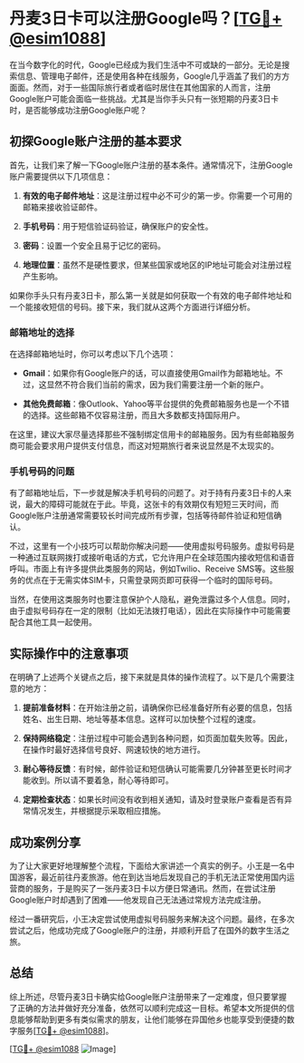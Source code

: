 # 丹麦3日卡可以注册Google吗？[[TG💪+ @esim1088](https://t.me/s/esim1088)]

在当今数字化的时代，Google已经成为我们生活中不可或缺的一部分。无论是搜索信息、管理电子邮件，还是使用各种在线服务，Google几乎涵盖了我们的方方面面。然而，对于一些国际旅行者或者临时居住在其他国家的人而言，注册Google账户可能会面临一些挑战。尤其是当你手头只有一张短期的丹麦3日卡时，是否能够成功注册Google账户呢？

## 初探Google账户注册的基本要求

首先，让我们来了解一下Google账户注册的基本条件。通常情况下，注册Google账户需要提供以下几项信息：

1. **有效的电子邮件地址**：这是注册过程中必不可少的第一步。你需要一个可用的邮箱来接收验证邮件。
   
2. **手机号码**：用于短信验证码验证，确保账户的安全性。

3. **密码**：设置一个安全且易于记忆的密码。

4. **地理位置**：虽然不是硬性要求，但某些国家或地区的IP地址可能会对注册过程产生影响。

如果你手头只有丹麦3日卡，那么第一关就是如何获取一个有效的电子邮件地址和一个能接收短信的号码。接下来，我们就从这两个方面进行详细分析。

### 邮箱地址的选择

在选择邮箱地址时，你可以考虑以下几个选项：

- **Gmail**：如果你有Google账户的话，可以直接使用Gmail作为邮箱地址。不过，这显然不符合我们当前的需求，因为我们需要注册一个新的账户。
  
- **其他免费邮箱**：像Outlook、Yahoo等平台提供的免费邮箱服务也是一个不错的选择。这些邮箱不仅容易注册，而且大多数都支持国际用户。

在这里，建议大家尽量选择那些不强制绑定信用卡的邮箱服务。因为有些邮箱服务商可能会要求用户提供支付信息，而这对短期旅行者来说显然是不太现实的。

### 手机号码的问题

有了邮箱地址后，下一步就是解决手机号码的问题了。对于持有丹麦3日卡的人来说，最大的障碍可能就在于此。毕竟，这张卡的有效期仅有短短三天时间，而Google账户注册通常需要较长时间完成所有步骤，包括等待邮件验证和短信确认。

不过，这里有一个小技巧可以帮助你解决问题——使用虚拟号码服务。虚拟号码是一种通过互联网拨打或接听电话的方式，它允许用户在全球范围内接收短信和语音呼叫。市面上有许多提供此类服务的网站，例如Twilio、Receive SMS等。这些服务的优点在于无需实体SIM卡，只需登录网页即可获得一个临时的国际号码。

当然，在使用这类服务时也要注意保护个人隐私，避免泄露过多个人信息。同时，由于虚拟号码存在一定的限制（比如无法拨打电话），因此在实际操作中可能需要配合其他工具一起使用。

## 实际操作中的注意事项

在明确了上述两个关键点之后，接下来就是具体的操作流程了。以下是几个需要注意的地方：

1. **提前准备材料**：在开始注册之前，请确保你已经准备好所有必要的信息，包括姓名、出生日期、地址等基本信息。这样可以加快整个过程的速度。

2. **保持网络稳定**：注册过程中可能会遇到各种问题，如页面加载失败等。因此，在操作时最好选择信号良好、网速较快的地方进行。

3. **耐心等待反馈**：有时候，邮件验证和短信确认可能需要几分钟甚至更长时间才能收到。所以请不要着急，耐心等待即可。

4. **定期检查状态**：如果长时间没有收到相关通知，请及时登录账户查看是否有异常情况发生，并根据提示采取相应措施。

## 成功案例分享

为了让大家更好地理解整个流程，下面给大家讲述一个真实的例子。小王是一名中国游客，最近前往丹麦旅游。他在到达当地后发现自己的手机无法正常使用国内运营商的服务，于是购买了一张丹麦3日卡以方便日常通讯。然而，在尝试注册Google账户时却遇到了困难——他发现自己无法通过常规方法完成注册。

经过一番研究后，小王决定尝试使用虚拟号码服务来解决这个问题。最终，在多次尝试之后，他成功完成了Google账户的注册，并顺利开启了在国外的数字生活之旅。

## 总结

综上所述，尽管丹麦3日卡确实给Google账户注册带来了一定难度，但只要掌握了正确的方法并做好充分准备，依然可以顺利完成这一目标。希望本文所提供的信息能够帮助到更多有类似需求的朋友，让他们能够在异国他乡也能享受到便捷的数字服务[[TG💪+ @esim1088](https://t.me/s/esim1088)]。

[[TG💪+ @esim1088](https://t.me/s/esim1088) ![Image](https://i.postimg.cc/4NQfJmqS/Snipaste-2025-05-13-00-14-12.png)]